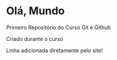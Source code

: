 # Olá, Mundo
 Primeiro Repositório do Curso Git e Github

 Criado durante o curso

Linha adicionada diretamente pelo site!
